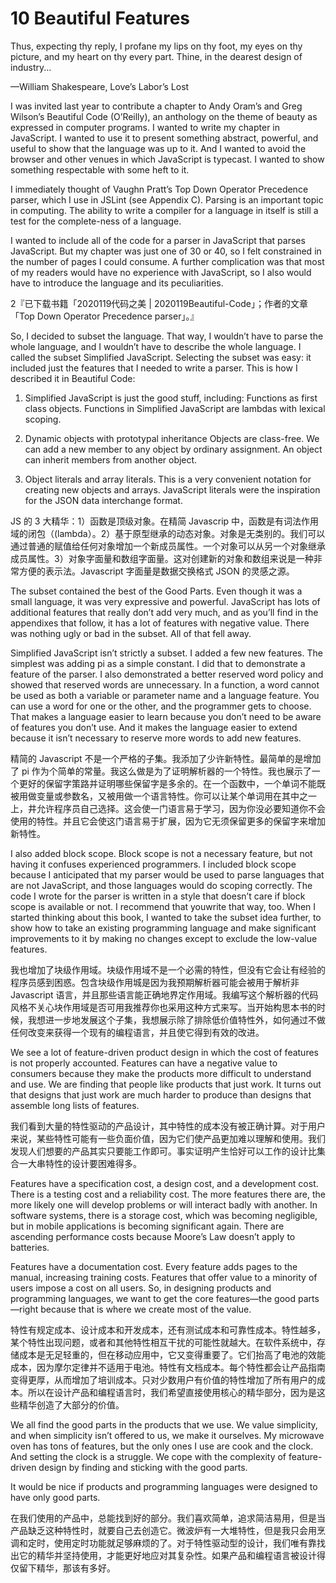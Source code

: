 # 10 Beautiful Features

Thus, expecting thy reply, I profane my lips on thy foot, my eyes on thy picture, and my heart on thy every part. Thine, in the dearest design of industry...

—William Shakespeare, Love’s Labor’s Lost

I was invited last year to contribute a chapter to Andy Oram’s and Greg Wilson’s Beautiful Code (O’Reilly), an anthology on the theme of beauty as expressed in computer programs. I wanted to write my chapter in JavaScript. I wanted to use it to present something abstract, powerful, and useful to show that the language was up to it. And I wanted to avoid the browser and other venues in which JavaScript is typecast. I wanted to show something respectable with some heft to it.

I immediately thought of Vaughn Pratt’s Top Down Operator Precedence parser, which I use in JSLint (see Appendix C). Parsing is an important topic in computing. The ability to write a compiler for a language in itself is still a test for the complete-ness of a language.

I wanted to include all of the code for a parser in JavaScript that parses JavaScript. But my chapter was just one of 30 or 40, so I felt constrained in the number of pages I could consume. A further complication was that most of my readers would have no experience with JavaScript, so I also would have to introduce the language and its peculiarities.

2『已下载书籍「2020119代码之美 | 2020119Beautiful-Code」；作者的文章「Top Down Operator Precedence parser」。』

So, I decided to subset the language. That way, I wouldn’t have to parse the whole language, and I wouldn’t have to describe the whole language. I called the subset Simplified JavaScript. Selecting the subset was easy: it included just the features that I needed to write a parser. This is how I described it in Beautiful Code: 

1. Simplified JavaScript is just the good stuff, including: Functions as first class objects. Functions in Simplified JavaScript are lambdas with lexical scoping.

2. Dynamic objects with prototypal inheritance Objects are class-free. We can add a new member to any object by ordinary assignment. An object can inherit members from another object.

3. Object literals and array literals. This is a very convenient notation for creating new objects and arrays. JavaScript literals were the inspiration for the JSON data interchange format.

JS 的 3 大精华：1）函数是顶级对象。在精简 Javascrip 中，函数是有词法作用域的闭包（(lambda）。2）基于原型继承的动态对象。对象是无类别的。我们可以通过普通的赋值给任何对象增加一个新成员属性。一个对象可以从另一个对象继承成员属性。3）对象字面量和数组字面量。这对创建新的对象和数组来说是一种非常方便的表示法。Javascript 字面量是数据交换格式 JSON 的灵感之源。

The subset contained the best of the Good Parts. Even though it was a small language, it was very expressive and powerful. JavaScript has lots of additional features that really don’t add very much, and as you’ll find in the appendixes that follow, it has a lot of features with negative value. There was nothing ugly or bad in the subset. All of that fell away.

Simplified JavaScript isn’t strictly a subset. I added a few new features. The simplest was adding pi as a simple constant. I did that to demonstrate a feature of the parser. I also demonstrated a better reserved word policy and showed that reserved words are unnecessary. In a function, a word cannot be used as both a variable or parameter name and a language feature. You can use a word for one or the other, and the programmer gets to choose. That makes a language easier to learn because you don’t need to be aware of features you don’t use. And it makes the language easier to extend because it isn’t necessary to reserve more words to add new features.

精简的 Javascript 不是一个严格的子集。我添加了少许新特性。最简单的是增加了 pi 作为个简单的常量。我这么做是为了证明解析器的一个特性。我也展示了一个更好的保留字策路并证明哪些保留字是多余的。在一个函数中，一个单词不能既被用做变量或参数名，又被用做一个语言特性。你可以让某个单词用在其中之一上，井允许程序员自己选择。这会使一门语言易于学习，因为你没必要知道你不会使用的特性。并且它会使这门语言易于扩展，因为它无须保留更多的保留字来增加新特性。

I also added block scope. Block scope is not a necessary feature, but not having it confuses experienced programmers. I included block scope because I anticipated that my parser would be used to parse languages that are not JavaScript, and those languages would do scoping correctly. The code I wrote for the parser is written in a style that doesn’t care if block scope is available or not. I recommend that youwrite that way, too. When I started thinking about this book, I wanted to take the subset idea further, to show how to take an existing programming language and make significant improvements to it by making no changes except to exclude the low-value features.

我也增加了块级作用域。块级作用域不是一个必需的特性，但没有它会让有经验的程序员感到困惑。包含块级作用城是因为我预期解析器可能会被用于解析非 Javascript 语言，并且那些语言能正确地界定作用域。我编写这个解析器的代码风格不关心块作用域是否可用我推荐你也采用这种方式来写。当开始构思本书的时候，我想进一步地发展这个子集，我想展示除了排除低价值特性外，如何通过不做任何改变来获得一个现有的编程语言，并且使它得到有效的改进。

We see a lot of feature-driven product design in which the cost of features is not properly accounted. Features can have a negative value to consumers because they make the products more difficult to understand and use. We are finding that people like products that just work. It turns out that designs that just work are much harder to produce than designs that assemble long lists of features.

我们看到大量的特性驱动的产品设计，其中特性的成本没有被正确计算。对于用户来说，某些特性可能有一些负面价值，因为它们使产品更加难以理解和使用。我们发现人们想要的产品其实只要能工作即可。事实证明产生恰好可以工作的设计比集合一大串特性的设计要困难得多。

Features have a specification cost, a design cost, and a development cost. There is a testing cost and a reliability cost. The more features there are, the more likely one will develop problems or will interact badly with another. In software systems, there is a storage cost, which was becoming negligible, but in mobile applications is becoming significant again. There are ascending performance costs because Moore’s Law doesn’t apply to batteries.

Features have a documentation cost. Every feature adds pages to the manual, increasing training costs. Features that offer value to a minority of users impose a cost on all users. So, in designing products and programming languages, we want to get the core features—the good parts—right because that is where we create most of the value.

特性有规定成本、设计成本和开发成本，还有测试成本和可靠性成本。特性越多，某个特性出现问题，或者和其他特性相互干扰的可能性就越大。在软件系统中，存储成本是无足轻重的，但在移动应用中，它又变得重要了。它们抬高了电池的效能成本，因为摩尔定律并不适用于电池。特性有文档成本。每个特性都会让产品指南变得更厚，从而增加了培训成本。只对少数用户有价值的特性增加了所有用户的成本。所以在设计产品和编程语言时，我们希望直接使用核心的精华部分，因为是这些精华创造了大部分的价值。

We all find the good parts in the products that we use. We value simplicity, and when simplicity isn’t offered to us, we make it ourselves. My microwave oven has tons of features, but the only ones I use are cook and the clock. And setting the clock is a struggle. We cope with the complexity of feature-driven design by finding and sticking with the good parts.

It would be nice if products and programming languages were designed to have only good parts.

在我们使用的产品中，总能找到好的部分。我们喜欢简单，追求简洁易用，但是当产品缺乏这种特性时，就要自己去创造它。微波炉有一大堆特性，但是我只会用烹调和定时，使用定时功能就足够麻烦的了。对于特性驱动型的设计，我们唯有靠找出它的精华并坚持使用，才能更好地应对其复杂性。如果产品和编程语言被设计得仅留下精华，那该有多好。

